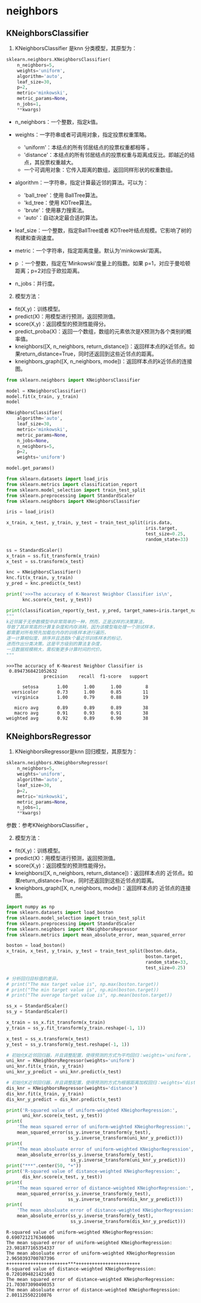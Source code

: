 
# neighbors

## KNeighborsClassifier

1. KNeighborsClassifier 是knn 分类模型，其原型为：

```python
sklearn.neighbors.KNeighborsClassifier(
    n_neighbors=5, 
    weights='uniform',
    algorithm='auto', 
    leaf_size=30, 
    p=2, 
    metric='minkowski',
    metric_params=None, 
    n_jobs=1, 
    **kwargs)
```

- n_neighbors：一个整数，指定$k$值。
- weights：一字符串或者可调用对象，指定投票权重策略。

  - 'uniform'：本结点的所有邻居结点的投票权重都相等  。
  - 'distance'：本结点的所有邻居结点的投票权重与距离成反比。即越近的结点，其投票权重越大。
  - 一个可调用对象：它传入距离的数组，返回同样形状的权重数组。
- algorithm：一字符串，指定计算最近邻的算法。可以为：

  - 'ball_tree'：使用 BallTree算法。
  - 'kd_tree：使用 KDTree算法。
  - 'brute'：使用暴力搜索法。
  - 'auto'：自动决定最合适的算法。
- leaf_size：一个整数，指定BallTree或者 KDTree叶结点规模。它影响了树的构建和查询速度。
- metric：一个字符串，指定距离度量。默认为'minkowski'距离。
- p ：一个整数，指定在'Minkowski'度量上的指数。如果 p=1，对应于曼哈顿距离；p=2对应于欧拉距离。
- n_jobs：并行度。



2. 模型方法：

- fit(X,y)：训练模型。
- predict(X)：用模型进行预测，返回预测值。
- score(X,y)：返回模型的预测性能得分。
- predict_proba(X)：返回一个数组，数组的元素依次是X预测为各个类别的概率值。
- kneighbors([X, n_neighbors, return_distance])：返回样本点的$k$近邻点。如果return_distance=True，同时还返回到这些近邻点的距离。
- kneighbors_graph([X, n_neighbors, mode])：返回样本点的$k$近邻点的连接图。

```python
from sklearn.neighbors import KNeighborsClassifier

model = KNeighborsClassifier()
model.fit(x_train, y_train)
model
```




```python
KNeighborsClassifier(
    algorithm='auto', 
    leaf_size=30, 
    metric='minkowski',
    metric_params=None, 
    n_jobs=None, 
    n_neighbors=5, 
    p=2,
    weights='uniform')
```




```python
model.get_params()
```




```python
from sklearn.datasets import load_iris
from sklearn.metrics import classification_report
from sklearn.model_selection import train_test_split
from sklearn.preprocessing import StandardScaler
from sklearn.neighbors import KNeighborsClassifier

iris = load_iris()

x_train, x_test, y_train, y_test = train_test_split(iris.data,
                                                    iris.target,
                                                    test_size=0.25,
                                                    random_state=33)

ss = StandardScaler()
x_train = ss.fit_transform(x_train)
x_test = ss.transform(x_test)

knc = KNeighborsClassifier()
knc.fit(x_train, y_train)
y_pred = knc.predict(x_test)

print('>>>The accuracy of K-Nearest Neighbor Classifier is\n',
      knc.score(x_test, y_test))

print(classification_report(y_test, y_pred, target_names=iris.target_names))
"""
k近邻属于无参数模型中非常简单的一种，然而，正是这样的决策算法，
导致了其非常高的计算复杂度和内存消耗，因为该模型每处理一个测试样本，
都需要对所有预先加载在内存的训练样本进行遍历，
逐一计算相似度、排序并且选取k个最近邻训练样本的标记，
进而作出分类决策。这是平方级别的算法复杂度，
一旦数据规模稍大，需权衡更多计算时间的代价。
"""
```

    >>>The accuracy of K-Nearest Neighbor Classifier is
     0.8947368421052632
                  precision    recall  f1-score   support
    
          setosa       1.00      1.00      1.00         8
      versicolor       0.73      1.00      0.85        11
       virginica       1.00      0.79      0.88        19
    
       micro avg       0.89      0.89      0.89        38
       macro avg       0.91      0.93      0.91        38
    weighted avg       0.92      0.89      0.90        38


 

## KNeighborsRegressor

1. KNeighborsRegressor是knn 回归模型，其原型为：

```python
sklearn.neighbors.KNeighborsRegressor(
    n_neighbors=5, 
    weights='uniform', 
    algorithm='auto', 
    leaf_size=30, 
    p=2, 
    metric='minkowski', 
    metric_params=None, 
    n_jobs=1, 
    **kwargs)
```
参数：参考KNeighborsClassifier 。

2. 模型方法：

- fit(X,y)：训练模型。
- predict(X)：用模型进行预测，返回预测值。
- score(X,y)：返回模型的预测性能得分。
- kneighbors([X, n_neighbors, return_distance])：返回样本点的  近邻点。如果return_distance=True，同时还返回到这些近邻点的距离。
- kneighbors_graph([X, n_neighbors, mode])：返回样本点的  近邻点的连接图。

```python
import numpy as np
from sklearn.datasets import load_boston
from sklearn.model_selection import train_test_split
from sklearn.preprocessing import StandardScaler
from sklearn.neighbors import KNeighborsRegressor
from sklearn.metrics import mean_absolute_error, mean_squared_error

boston = load_boston()
x_train, x_test, y_train, y_test = train_test_split(boston.data,
                                                    boston.target,
                                                    random_state=33,
                                                    test_size=0.25)

# 分析回归目标值的差异。
# print("The max target value is", np.max(boston.target))
# print("The min target value is", np.min(boston.target))
# print("The average target value is", np.mean(boston.target))

ss_x = StandardScaler()
ss_y = StandardScaler()

x_train = ss_x.fit_transform(x_train)
y_train = ss_y.fit_transform(y_train.reshape(-1, 1))

x_test = ss_x.transform(x_test)
y_test = ss_y.transform(y_test.reshape(-1, 1))

# 初始化K近邻回归器，并且调整配置，使得预测的方式为平均回归：weights='uniform'。
uni_knr = KNeighborsRegressor(weights='uniform')
uni_knr.fit(x_train, y_train)
uni_knr_y_predict = uni_knr.predict(x_test)

# 初始化K近邻回归器，并且调整配置，使得预测的方式为根据距离加权回归：weights='distance'。
dis_knr = KNeighborsRegressor(weights='distance')
dis_knr.fit(x_train, y_train)
dis_knr_y_predict = dis_knr.predict(x_test)

print('R-squared value of uniform-weighted KNeighorRegression:',
      uni_knr.score(x_test, y_test))
print(
    'The mean squared error of uniform-weighted KNeighorRegression:',
    mean_squared_error(ss_y.inverse_transform(y_test),
                       ss_y.inverse_transform(uni_knr_y_predict)))
print(
    'The mean absoluate error of uniform-weighted KNeighorRegression',
    mean_absolute_error(ss_y.inverse_transform(y_test),
                        ss_y.inverse_transform(uni_knr_y_predict)))
print("***".center(50, "+"))
print('R-squared value of distance-weighted KNeighorRegression:',
      dis_knr.score(x_test, y_test))
print(
    'The mean squared error of distance-weighted KNeighorRegression:',
    mean_squared_error(ss_y.inverse_transform(y_test),
                       ss_y.inverse_transform(dis_knr_y_predict)))
print(
    'The mean absoluate error of distance-weighted KNeighorRegression:',
    mean_absolute_error(ss_y.inverse_transform(y_test),
                        ss_y.inverse_transform(dis_knr_y_predict)))
```

    R-squared value of uniform-weighted KNeighorRegression: 0.6907212176346006
    The mean squared error of uniform-weighted KNeighorRegression: 23.981877165354337
    The mean absoluate error of uniform-weighted KNeighorRegression 2.9650393700787396
    +++++++++++++++++++++++***++++++++++++++++++++++++
    R-squared value of distance-weighted KNeighorRegression: 0.7201094821421603
    The mean squared error of distance-weighted KNeighorRegression: 21.703073090490353
    The mean absoluate error of distance-weighted KNeighorRegression: 2.801125502210876

